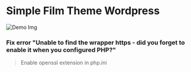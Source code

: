 # Simple Film Theme Wordpress

![Demo Img](https://github.com/nguyentu43/simplefilmtheme/raw/master/screenshot.png)

### Fix error "Unable to find the wrapper https - did you forget to enable it when you configured PHP?"
> Enable openssl extension in php.ini
